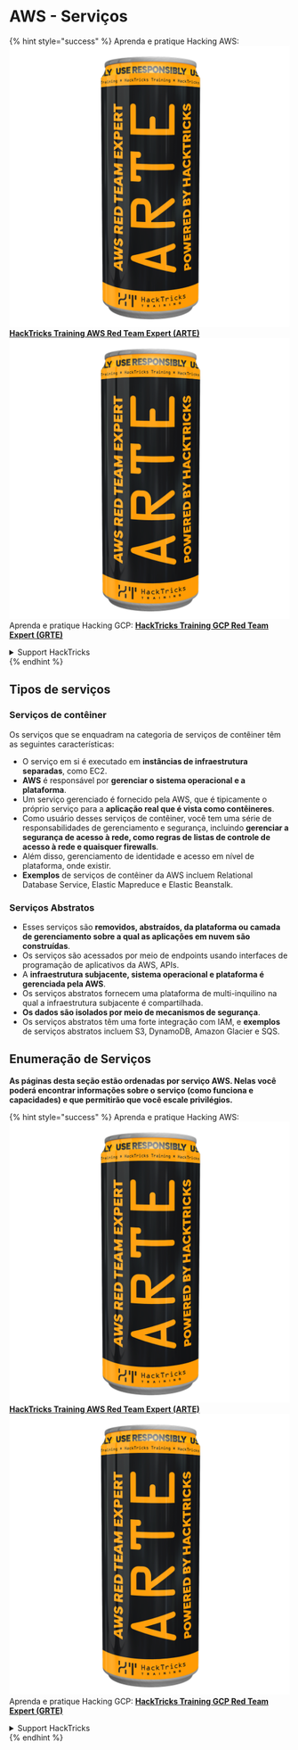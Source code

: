 # AWS - Serviços

{% hint style="success" %}
Aprenda e pratique Hacking AWS:<img src="../../../.gitbook/assets/image (1) (1) (1).png" alt="" data-size="line">[**HackTricks Training AWS Red Team Expert (ARTE)**](https://training.hacktricks.xyz/courses/arte)<img src="../../../.gitbook/assets/image (1) (1) (1).png" alt="" data-size="line">\
Aprenda e pratique Hacking GCP: <img src="../../../.gitbook/assets/image (2).png" alt="" data-size="line">[**HackTricks Training GCP Red Team Expert (GRTE)**<img src="../../../.gitbook/assets/image (2).png" alt="" data-size="line">](https://training.hacktricks.xyz/courses/grte)

<details>

<summary>Support HackTricks</summary>

* Confira os [**planos de assinatura**](https://github.com/sponsors/carlospolop)!
* **Junte-se ao** 💬 [**grupo do Discord**](https://discord.gg/hRep4RUj7f) ou ao [**grupo do telegram**](https://t.me/peass) ou **siga**-nos no **Twitter** 🐦 [**@hacktricks\_live**](https://twitter.com/hacktricks_live)**.**
* **Compartilhe truques de hacking enviando PRs para o** [**HackTricks**](https://github.com/carlospolop/hacktricks) e [**HackTricks Cloud**](https://github.com/carlospolop/hacktricks-cloud) repositórios do github.

</details>
{% endhint %}

## Tipos de serviços

### Serviços de contêiner

Os serviços que se enquadram na categoria de serviços de contêiner têm as seguintes características:

* O serviço em si é executado em **instâncias de infraestrutura separadas**, como EC2.
* **AWS** é responsável por **gerenciar o sistema operacional e a plataforma**.
* Um serviço gerenciado é fornecido pela AWS, que é tipicamente o próprio serviço para a **aplicação real que é vista como contêineres**.
* Como usuário desses serviços de contêiner, você tem uma série de responsabilidades de gerenciamento e segurança, incluindo **gerenciar a segurança de acesso à rede, como regras de listas de controle de acesso à rede e quaisquer firewalls**.
* Além disso, gerenciamento de identidade e acesso em nível de plataforma, onde existir.
* **Exemplos** de serviços de contêiner da AWS incluem Relational Database Service, Elastic Mapreduce e Elastic Beanstalk.

### Serviços Abstratos

* Esses serviços são **removidos, abstraídos, da plataforma ou camada de gerenciamento sobre a qual as aplicações em nuvem são construídas**.
* Os serviços são acessados por meio de endpoints usando interfaces de programação de aplicativos da AWS, APIs.
* A **infraestrutura subjacente, sistema operacional e plataforma é gerenciada pela AWS**.
* Os serviços abstratos fornecem uma plataforma de multi-inquilino na qual a infraestrutura subjacente é compartilhada.
* **Os dados são isolados por meio de mecanismos de segurança**.
* Os serviços abstratos têm uma forte integração com IAM, e **exemplos** de serviços abstratos incluem S3, DynamoDB, Amazon Glacier e SQS.

## Enumeração de Serviços

**As páginas desta seção estão ordenadas por serviço AWS. Nelas você poderá encontrar informações sobre o serviço (como funciona e capacidades) e que permitirão que você escale privilégios.**

{% hint style="success" %}
Aprenda e pratique Hacking AWS:<img src="../../../.gitbook/assets/image (1) (1) (1).png" alt="" data-size="line">[**HackTricks Training AWS Red Team Expert (ARTE)**](https://training.hacktricks.xyz/courses/arte)<img src="../../../.gitbook/assets/image (1) (1) (1).png" alt="" data-size="line">\
Aprenda e pratique Hacking GCP: <img src="../../../.gitbook/assets/image (2).png" alt="" data-size="line">[**HackTricks Training GCP Red Team Expert (GRTE)**<img src="../../../.gitbook/assets/image (2).png" alt="" data-size="line">](https://training.hacktricks.xyz/courses/grte)

<details>

<summary>Support HackTricks</summary>

* Confira os [**planos de assinatura**](https://github.com/sponsors/carlospolop)!
* **Junte-se ao** 💬 [**grupo do Discord**](https://discord.gg/hRep4RUj7f) ou ao [**grupo do telegram**](https://t.me/peass) ou **siga**-nos no **Twitter** 🐦 [**@hacktricks\_live**](https://twitter.com/hacktricks_live)**.**
* **Compartilhe truques de hacking enviando PRs para o** [**HackTricks**](https://github.com/carlospolop/hacktricks) e [**HackTricks Cloud**](https://github.com/carlospolop/hacktricks-cloud) repositórios do github.

</details>
{% endhint %}
